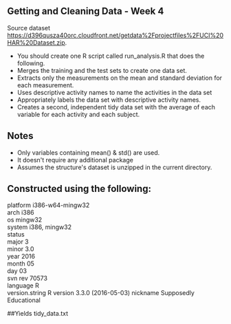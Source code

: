 ## Getting and Cleaning Data - Week 4

Source dataset https://d396qusza40orc.cloudfront.net/getdata%2Fprojectfiles%2FUCI%20HAR%20Dataset.zip.

*  You should create one R script called run_analysis.R that does the following.
*  Merges the training and the test sets to create one data set.
*  Extracts only the measurements on the mean and standard deviation for each measurement.
*  Uses descriptive activity names to name the activities in the data set
*  Appropriately labels the data set with descriptive activity names.
*  Creates a second, independent tidy data set with the average of each variable for each activity and each subject.

## Notes

*  Only variables containing mean() & std() are used.
*  It doesn't require any additional package
*  Assumes the structure's dataset is unzipped in the current directory.

## Constructed using the following:

platform       i386-w64-mingw32            
arch           i386                        
os             mingw32                     
system         i386, mingw32               
status                                     
major          3                           
minor          3.0                         
year           2016                        
month          05                          
day            03                          
svn rev        70573                       
language       R                           
version.string R version 3.3.0 (2016-05-03)
nickname       Supposedly Educational   


##Yields
tidy_data.txt
